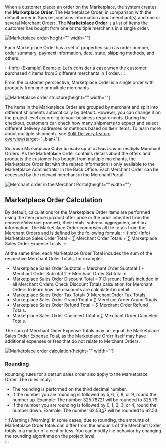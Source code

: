 When a customer places an order on the Marketplace, the system creates the **Marketplace Order**. The Marketplace Order, in comparison with the default order in Spryker, contains information about merchant(s) and one or several Merchant Orders. The **Marketplace Order** is a list of items the customer has bought from one or multiple merchants in a single order.

![Marketplace order](https://spryker.s3.eu-central-1.amazonaws.com/docs/Features/Marketplace/Marketplace+and+Merchant+orders/Marketplace+order+feature+overview/marketplace-order.png){height="" width=""}

Each Marketplace Order has a set of properties such as order number, order summary, payment information, date, state, shipping methods, and others. 

:::(Info) (Example)
Example: Let’s consider a case when the customer purchased 4 items from 3 different merchants in 1 order.
:::

From the customer perspective, Marketplace Order is a single order with products from one or multiple merchants. 

![Marketplace order structure](https://confluence-connect.gliffy.net/embed/image/66d8ccea-abeb-4121-b2f0-2348356fe481.png?utm_medium=live&utm_source=custom){height="" width=""}

The items in the Marketplace Order are grouped by merchant and split into different shipments automatically by default. However, you can change it on the project level according to your business requirements. During the checkout, customers can check how many shipments to expect and select different delivery addresses or methods based on their items. To learn more about multiple shipments, see [Split Delivery feature overview](https://documentation.spryker.com/docs/split-delivery-overview){target="_blank"}. 

So, each Marketplace Order is made up of at least one or multiple Merchant Orders.
As the Marketplace Order contains details about the offers and products the customer has bought from multiple merchants, the Marketplace Order list with the related information is only available to the Marketplace Administrator in the Back Office. Each Merchant Order can be accessed by the relevant merchant in the Merchant Portal.

![Merchant order in the Merchant Portal](https://spryker.s3.eu-central-1.amazonaws.com/docs/Features/Marketplace/Marketplace+and+Merchant+orders/Marketplace+order+feature+overview/merchant-order-in-merchant-portal.png){height="" width=""}

## Marketplace Order Calculation
By default, calculations for the Marketplace Order items are performed using the item price (product offer price or the price inherited from the concrete/abstract product), their totals, subtotal aggregation, and tax information. 
The Marketplace Order comprises all the totals from the Merchant Orders and is defined by the following formula:
:::(Info) (Info)
Marketplace Sales Order Total = ∑ Merchant Order Totals + ∑ Marketplace Sales Order Expense Totals
:::

At the same time, each Marketplace Order Total includes the sum of the respective Merchant Order Totals, for example:

* Marketplace Sales Order Subtotal = Merchant Order Subtotal 1 + Merchant Order Subtotal 2 + Merchant Order Subtotal n.
* Marketplace Sales Order Discount Total = ∑ Discount Totals included in all Merchant Orders. Check Discount Totals calculation for Merchant Orders to learn how the discounts are calculated in detail.
* Marketplace Sales Order Tax Total= ∑ Merchant Order Tax Totals.
* Marketplace Sales Order Grand Total = ∑ Merchant Order Grand Totals.
* Marketplace Sales Order Refund Total = ∑ Merchant Order Refund Totals.
* Marketplace Sales Order Canceled Total = ∑ Merchant Order Canceled Totals.

The sum of Merchant Order Expense Totals may not equal the Marketplace Sales Order Expense Total, as the Marketplace Order Itself may have additional expenses or fees that do not relate to Merchant Orders.

![Marketplace order calculation](https://spryker.s3.eu-central-1.amazonaws.com/docs/Features/Marketplace/Marketplace+and+Merchant+orders/Marketplace+order+feature+overview/marketplace-order-calculation.png){height="" width=""}

### Rounding
Rounding rules for a default sales order also apply to the Marketplace Order. The rules imply:

* The rounding is performed on the third decimal number.
* If the number you are rounding is followed by 5, 6, 7, 8, or 9, round the number up. Example: The number  325.78<u>7</u>21 will be rounded to 325.79.
* If the number you are rounding is followed by 0, 1, 2, 3, or 4, round the number down. Example:  The number 62.53<u>4</u>7 will be rounded to 62.53.

:::(Warning) (Warning)
In some cases, due to rounding, the amounts of Marketplace Order totals can differ from the amounts of the Merchant Order totals in a matter of a cent or less. You can modify the behavior by changing the rounding algorithms on the project level.  
:::
